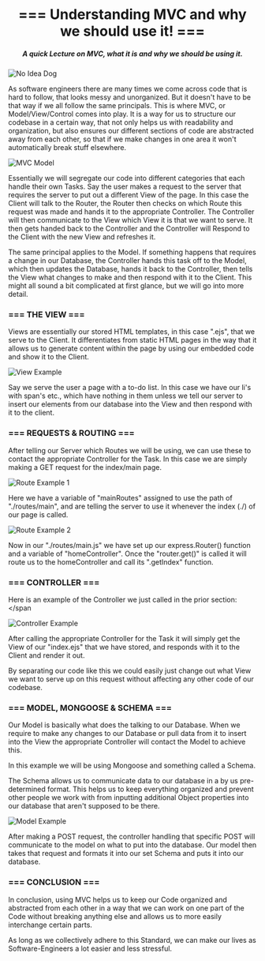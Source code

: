 <h1 align="center">=== Understanding MVC and why we should use it! ===</h1>
<h5 align="center">A quick Lecture on MVC, what it is and why we should be using it.</h5>

![No Idea Dog](https://i.imgflip.com/6rjt27.jpg)

<p>As software engineers there are many times we come across code that is hard to follow, that looks messy and unorganized. But it doesn't have to be that way if we 
all 
follow the same principals. This is where MVC, or Model/View/Control comes into play.
It is a way for us to structure our codebase in a certain way, that not only helps us with readability and organization, but also ensures our different sections of 
code are abstracted away from each other, so that if we make changes in one area it won't automatically break stuff elsewhere. </p>

![MVC Model](https://blog.kakaocdn.net/dn/CZudV/btqQDGrt8eX/B2AWSQvjrtCGrVffTU4F81/img.png)

<p> Essentially we will segregate our code into different categories that each handle their own Tasks. Say the user makes a request to the server that requires the 
server to put out a different View of the page. In this case the Client will talk to the Router, the Router then checks on which Route this request was made and hands 
it to the appropriate Controller. The Controller will then communicate to the View which View it is that we want to serve. It then gets handed back to the Controller 
and the Controller will Respond to the Client with the new View and refreshes it. </p>
<p> The same principal applies to the Model. If something happens that requires a change in our Database, the Controller hands this task off to the Model, which then 
updates the Database, hands it back to the Controller, then tells the View what changes to make and then respond with it to the Client.
This might all sound a bit complicated at first glance, but we will go into more detail. </p>

<h3 align="left">=== THE VIEW ===</h3>

<p> Views are essentially our stored HTML templates, in this case ".ejs", that we serve to the Client. It differentiates from static HTML pages in the way that it 
allows us to generate content within the page by using our embedded code and show it to the Client. </p>

![View Example](https://i.gyazo.com/15342e15d3356f1e30b7027915117f63.png)

<p> Say we serve the user a page with a to-do list. In this case we have our li's with span's etc., which have nothing in them unless we tell our server to insert 
our elements from our database into the View and then respond with it to the client. </p>

<h3 align="left">=== REQUESTS & ROUTING ===</h3>

<p> After telling our Server which Routes we will be using, we can use these to contact the appropriate Controller for the Task.
In this case we are simply making a GET request for the index/main page. </p>

![Route Example 1](https://i.gyazo.com/5e8a78dff453fc3b7f304c8499a2e9b8.png)

<p> Here we have a variable of "mainRoutes" assigned to use the path of "./routes/main", and are telling the server to use it whenever the index (./) of our page is 
called. </p>

![Route Example 2](https://i.gyazo.com/03891b89df40ed4cb4f422e8d4ee8d4f.png)

<p> Now in our "./routes/main.js" we have set up our express.Router() function and a variable of "homeController". 
Once the "router.get()" is called it will route us to the homeController and call its ".getIndex" function. </p>

<h3 align="left">=== CONTROLLER ===</h3>

<span>Here is an example of the Controller we just called in the prior section:</span

![Controller Example](https://i.gyazo.com/36a410bdff8e387f2043ddf68e62c535.png)

<p> After calling the appropriate Controller for the Task it will simply get the View of our "index.ejs" that we have stored, and responds with it to the Client and  render it out. </p>
<p> By separating our code like this we could easily just change out what View we want to serve up on this request without affecting any other code of our codebase. </p>

<h3 align="left">=== MODEL, MONGOOSE & SCHEMA ===</h3>

<p>Our Model is basically what does the talking to our Database. When we require to make any changes to our Database or pull data from it to insert into the View the 
appropriate Controller will contact the Model to achieve this.</p>
<p> In this example we will be using Mongoose and something called a Schema. </p>
<p> The Schema allows us to communicate data to our database in a by us pre-determined format. This helps us to keep everything organized and prevent other people we 
work with from inputting additional Object properties into our database that aren't supposed to be there. </p>

![Model Example](https://i.gyazo.com/e2f18f370c55afc5828b7d781abc14d3.png)

<p> After making a POST request, the controller handling that specific POST will communicate to the model on what to put into the database. Our model then takes that 
request and formats it into our set Schema and puts it into our database. </p>

<h3 align="left">=== CONCLUSION ===</h3>
<p> In conclusion, using MVC helps us to keep our Code organized and abstracted from each other in a way that we can work on one part of the Code without breaking 
anything else and allows us to more easily interchange certain parts. </p>
<p> As long as we collectively adhere to this Standard, we can make our lives as Software-Engineers a lot easier and less stressful. </p>
